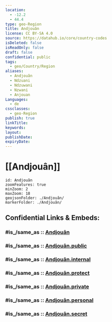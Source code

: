 ```yaml
---
location:
  - -12.2
  - 44.4
type: geo-Region
title: Andjouân
license: CC BY-SA 4.0
source: https://datahub.io/core/country-codes
isDeleted: false
isReadOnly: false
draft: false
confidential: public
tags:
  - geo/Country/Region
aliases:
  - Andjouân
  - Ndzuani
  - Ndzuwani
  - Nzwani
  - Anjouan
Languages:
  - de
cssclasses:
  - geo-Region
publish: true
linkTitle: 
keywords: 
layout: 
publishDate: 
expiryDate:
---
```


# [[Andjouân]] 

```leaflet
id: Andjouân
zoomFeatures: true 
minZoom: 2 
maxZoom: 18
geojsonFolder: ./Andjouân/
markerFolder: ./Andjouân/
```


## Confidential Links & Embeds: 

### #is_/same_as :: [Andjouân](/_Standards/Earth/Continent/Africa/Africa~East/Comoros/Comoros-Islands/Andjouân.md) 

### #is_/same_as :: [Andjouân.public](/_public/Earth/Continent/Africa/Africa~East/Comoros/Comoros-Islands/Andjouân.public.md) 

### #is_/same_as :: [Andjouân.internal](/_internal/Earth/Continent/Africa/Africa~East/Comoros/Comoros-Islands/Andjouân.internal.md) 

### #is_/same_as :: [Andjouân.protect](/_protect/Earth/Continent/Africa/Africa~East/Comoros/Comoros-Islands/Andjouân.protect.md) 

### #is_/same_as :: [Andjouân.private](/_private/Earth/Continent/Africa/Africa~East/Comoros/Comoros-Islands/Andjouân.private.md) 

### #is_/same_as :: [Andjouân.personal](/_personal/Earth/Continent/Africa/Africa~East/Comoros/Comoros-Islands/Andjouân.personal.md) 

### #is_/same_as :: [Andjouân.secret](/_secret/Earth/Continent/Africa/Africa~East/Comoros/Comoros-Islands/Andjouân.secret.md)

